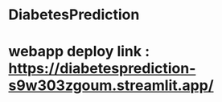 # DiabetesPrediction


# webapp deploy link : https://diabetesprediction-s9w303zgoum.streamlit.app/
